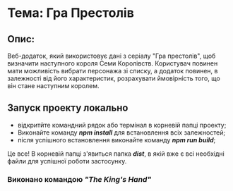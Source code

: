 # Тема: Гра Престолів
## Опис:
Веб-додаток, який використовує дані з серіалу "Гра престолів", щоб визначити наступного короля Семи Королівств. 
Користувач повинен мати можливість вибрати персонажа зі списку, а додаток повинен, в залежності від його характеристик, розрахувати ймовірність того, що він стане наступним королем.

## Запуск проекту локально
- відкритйте командний рядок або термінал в корневій папці проекту;
- Виконайте команду ***npm install*** для встановлення всіх залежностей;
- після успішного встановлення виконайте команду ***npm run build***;

Це все! В корневій папці з'явиться папка ***dist***, в якій вже є всі необхідні файли для успішної роботи застосунку.
### Виконано командою *"The **King's** Hand"*
